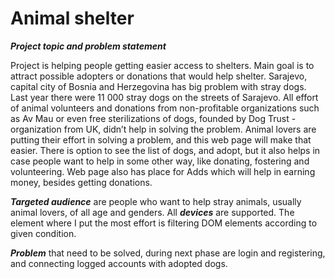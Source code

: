# Animal shelter
***Project topic and problem statement***

Project is helping people getting easier access to shelters. Main goal is to attract possible adopters or donations that would help shelter.
Sarajevo, capital city of Bosnia and Herzegovina has big problem with stray dogs. Last year there were 11 000 stray dogs on the streets of Sarajevo. All effort of animal volunteers and donations from non-profitable organizations such as Av Mau or even free sterilizations of dogs, founded by Dog Trust - organization from UK, didn’t help in solving the problem. Animal lovers are putting their effort in solving a problem, and this web page will make that easier. There is option to see the list of dogs, and adopt, but it also helps in case people want to help in some other way, like donating, fostering and volunteering. Web page also has place for Adds which will help in earning money, besides getting donations.

***Targeted audience*** are people who want to help stray animals, usually animal lovers, of all age and genders. All ***devices*** are supported.
The element where I put the most effort is filtering DOM elements according to given condition.

***Problem*** that need to be solved, during next phase are login and registering, and connecting logged accounts with adopted dogs. 
